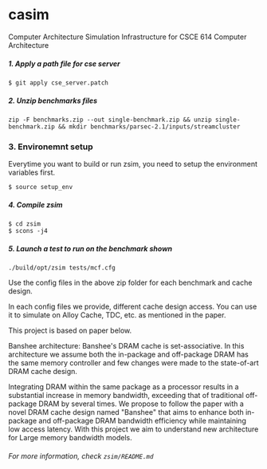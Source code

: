 # casim
Computer Architecture Simulation Infrastructure for CSCE 614 Computer Architecture



##### 1. Apply a path file for cse server

```
$ git apply cse_server.patch
```

##### 2. Unzip benchmarks files

```
zip -F benchmarks.zip --out single-benchmark.zip && unzip single-benchmark.zip && mkdir benchmarks/parsec-2.1/inputs/streamcluster
```

### 3. Environemnt setup

Everytime you want to build or run zsim, you need to setup the environment variables first.

```
$ source setup_env
```

##### 4. Compile zsim

```
$ cd zsim
$ scons -j4
```

##### 5. Launch a test to run on the benchmark shown

```
./build/opt/zsim tests/mcf.cfg
```

Use the config files in the above zip folder for each benchmark and cache design.

In each config files we provide, different cache design access. You can use it to simulate on Alloy Cache, TDC, etc. as mentioned in the paper.


This project is based on paper below.

Banshee architecture: Banshee's DRAM cache is set-associative. In this architecture we assume both the in-package and off-package DRAM has the same memory controller and few changes were made to the state-of-art DRAM cache design.

Integrating DRAM within the same package as a processor results in a substantial increase in memory bandwidth, exceeding that of traditional off-package DRAM by several times.
We propose to follow the paper with a novel DRAM cache design named "Banshee" that aims to enhance both in-package and off-package DRAM bandwidth efficiency while maintaining low access latency. With this project we aim to understand new architecture for Large memory bandwidth models.



###### For more information, check `zsim/README.md`
